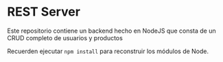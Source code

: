 # REST Server

Este repositorio contiene un backend hecho en NodeJS que consta de un CRUD completo de usuarios y productos

Recuerden ejecutar `npm install` para reconstruir los módulos de Node.
